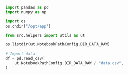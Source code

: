 ```python
import pandas as pd
import numpy as np

import os
os.chdir("/opt/app")

from src.helpers import utils as ut
```


```python
os.listdir(ut.NotebookPathConfig.DIR_DATA_RAW)
```

```python
# Import data
df = pd.read_csv(
    ut.NotebookPathConfig.DIR_DATA_RAW / "data.csv",
)
```

```python

```
